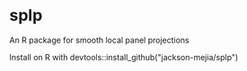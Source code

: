 # splp

An R package for smooth local panel projections
 
Install on R with devtools::install_github("jackson-mejia/splp")
